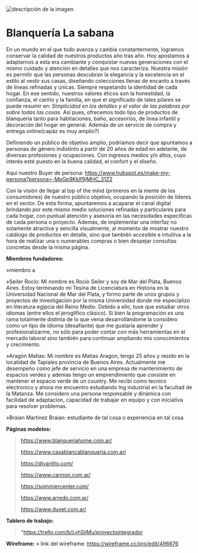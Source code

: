 ![descripción de la imagen](https://ruta-absoluta-o-relativa-de-la-imagen)

# Blanquería La sabana

<!-- **Productos o servicios(breve descripción de la temática y de la lista de productos y servicios del e-commerce):** -->

En un mundo en el que todo avanza y cambia constantemente, logramos conservar la calidad de nuestros productos año tras año.
Hoy apostamos a adaptarnos a esta era cambiante y conquistar nuevas generaciones con el mismo cuidado y atención en detalles que nos caracteriza.
Nuestra misión es permitir que las personas descubran la elegancia y la excelencia en el estilo al vestir sus casas, diseñando colecciones llenas de encanto a través de líneas refinadas y únicas. Siempre respetando la identidad de cada hogar.
En ese sentido, nuestros valores éticos son la honestidad, la confianza, el cariño y la familia, en que el significado de tales pilares se puede resumir en: _Simplicidad en los detalles y el valor de las palabras por sobre todas las cosas._
Así pues, ofrecemos todo tipo de productos de blanquería tanto para habitaciones, baño, accesorios, de linea infantil y decoración del hogar en general. Además de un servicio de compra y entrega online(capáz es muy amplio?)

<!--**Público objetivo(descripción del público):**-->

Definiendo un público de objetivo amplio, podríamos decir que apuntamos a personas de género indistinto a partir de 20 años de edad en adelante, de diversas profesiones y ocupaciones. Con ingresos medios y/o altos, cuyo interés esté puesto en la buena calidad, el confort y el diseño.

Aquí nuestro Buyer de persona:
https://www.hubspot.es/make-my-persona?persona=-MpGp9Kklf9jMHC_31Z2

<!--**Estrategia(modo en que ajustamos nuestra oferta al público objetivo):**-->

Con la visión de llegar al top of the mind (primeros en la mente de los consumidores) de nuestro público objetivo, ocupando la posición de líderes en el sector. De esta forma, apuntaremos a acaparar el canal digital brindando por este mismo medio soluciones refinadas y particulares para cada hogar, con puntual atención y asesoría en las necesidades especificas de cada persona o proyecto. Además, de implementar una interfaz no solamente atractiva y sencilla visualmente, al momento de mostrar nuestro catálogo de productos en detalle, sino que también accesible e intuitiva a la hora de realizar una o numerables compras o bien despejar consultas concretas desde la misma página.

**Miembros fundadores:**

»miembro a

»Seiler Rocío: Mi nombre es Rocío Seiler y soy de Mar del Plata, Buenos Aires. Estoy terminando mi Tesina de Licenciatura en Historia en la Universidad Nacional de Mar del Plata, y formo parte de unos grupos y proyectos de investigación por la misma Universidad donde me especializo en literatura egipcia del Reino Medio. Debido a ello, tuve que estudiar otros idiomas (entre ellos el jeroglífico clásico). Si bien la programación es una rama totalmente distinta de lo que venia desarrollándome la considero como un tipo de idioma (desafiante) que me gustaría aprender y profesionalizarme, no sólo para poder contar con más herramientas en el mercado laboral sino también para continuar ampliando mis conocimientos y crecimiento. 

»Aragón Matias: Mi nombre es Matias Aragon, tengo 25 años y resido en la localidad de Tapiales provincia de Buenos Aires. Actualmente me desempeño como jefe de servicio en una empresa de mantenimiento de espacios verdes y ademas tengo un emprendimiento que consiste en mantener el espacio verde de un country. Me recibi como tecnico electronico y ahora me encuentro estudiando Ing industrial en la facultad de la Matanza. Me considero una persona responsable y dinámica con facilidad de adaptacion, capacidad de trabajar en equipo y con iniciativa para resolver problemas.

»Braian Martinez Braian: estudiante de tal cosa o experiencia en tal cosa

**Páginas modelos:**

> https://www.blanqueriahome.com.ar/
>
> https://www.casablancablanqueria.com.ar/
>
> https://divanlito.com/
>
> https://www.cannon.com.ar/
>
> https://sommiercenter.com/
>
>https://www.arredo.com.ar/
>
>https://www.duvet.com.ar/

**Tablero de trabajo:**

> \*https://trello.com/b/LyhSijMu/proyectointegrador

**Wireframe:**
» link del wireframe: https://wireframe.cc/pro/edit/496676
